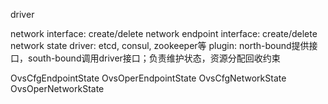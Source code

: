 driver

network interface: 	create/delete network
endpoint interface: create/delete network
state driver: etcd, consul, zookeeper等
plugin: north-bound提供接口，south-bound调用driver接口；负责维护状态，资源分配回收约束



OvsCfgEndpointState
OvsOperEndpointState
OvsCfgNetworkState
OvsOperNetworkState
